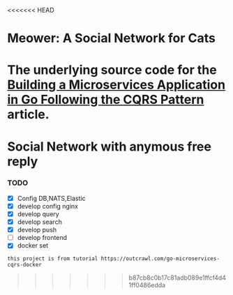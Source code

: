 <<<<<<< HEAD
# Meower: A Social Network for Cats

The underlying source code for the [Building a Microservices Application in Go Following the CQRS Pattern](https://outcrawl.com/go-microservices-cqrs-docker) article.
=======
# Social Network with anymous free reply

### TODO

- [x] Config DB,NATS,Elastic
- [x] develop config nginx
- [x] develop query
- [x] develop search
- [x] develop push
- [ ] develop frontend
- [x] docker set

```
this project is from tutorial https://outcrawl.com/go-microservices-cqrs-docker
```
>>>>>>> b87cb8c0b17c81adb089e1ffcf4d41ff0486edda
